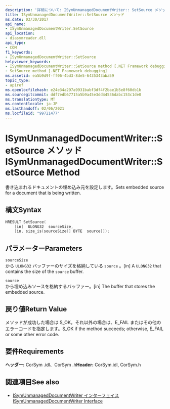 ```yaml
---
description: '詳細について: ISymUnmanagedDocumentWriter:: SetSource メソッド'
title: ISymUnmanagedDocumentWriter::SetSource メソッド
ms.date: 03/30/2017
api_name:
- ISymUnmanagedDocumentWriter.SetSource
api_location:
- diasymreader.dll
api_type:
- COM
f1_keywords:
- ISymUnmanagedDocumentWriter::SetSource
helpviewer_keywords:
- ISymUnmanagedDocumentWriter::SetSource method [.NET Framework debugging]
- SetSource method [.NET Framework debugging]
ms.assetid: ea5b9d9f-ff06-4bd3-8de5-6435343aba59
topic_type:
- apiref
ms.openlocfilehash: e24e34a297a9931babf3df4f2bae1b5e8f60db1b
ms.sourcegitcommit: ddf7edb67715a5b9a45e3dd44536dabc153c1de0
ms.translationtype: MT
ms.contentlocale: ja-JP
ms.lasthandoff: 02/06/2021
ms.locfileid: "99721477"
---
```

# <a name="isymunmanageddocumentwritersetsource-method"></a><span data-ttu-id="81299-103">ISymUnmanagedDocumentWriter::SetSource メソッド</span><span class="sxs-lookup"><span data-stu-id="81299-103">ISymUnmanagedDocumentWriter::SetSource Method</span></span>

<span data-ttu-id="81299-104">書き込まれるドキュメントの埋め込み元を設定します。</span><span class="sxs-lookup"><span data-stu-id="81299-104">Sets embedded source for a document that is being written.</span></span>  
  
## <a name="syntax"></a><span data-ttu-id="81299-105">構文</span><span class="sxs-lookup"><span data-stu-id="81299-105">Syntax</span></span>  
  
```cpp  
HRESULT SetSource(  
    [in]  ULONG32  sourceSize,  
    [in, size_is(sourceSize)] BYTE  source[]);  
```  
  
## <a name="parameters"></a><span data-ttu-id="81299-106">パラメーター</span><span class="sxs-lookup"><span data-stu-id="81299-106">Parameters</span></span>  

 `sourceSize`  
 <span data-ttu-id="81299-107">から `ULONG32` バッファーのサイズを格納している `source` 。</span><span class="sxs-lookup"><span data-stu-id="81299-107">[in] A `ULONG32` that contains the size of the `source` buffer.</span></span>  
  
 `source`  
 <span data-ttu-id="81299-108">から埋め込みソースを格納するバッファー。</span><span class="sxs-lookup"><span data-stu-id="81299-108">[in] The buffer that stores the embedded source.</span></span>  
  
## <a name="return-value"></a><span data-ttu-id="81299-109">戻り値</span><span class="sxs-lookup"><span data-stu-id="81299-109">Return Value</span></span>  

 <span data-ttu-id="81299-110">メソッドが成功した場合は S_OK。それ以外の場合は、E_FAIL またはその他のエラーコードを指定します。</span><span class="sxs-lookup"><span data-stu-id="81299-110">S_OK if the method succeeds; otherwise, E_FAIL or some other error code.</span></span>  
  
## <a name="requirements"></a><span data-ttu-id="81299-111">要件</span><span class="sxs-lookup"><span data-stu-id="81299-111">Requirements</span></span>  

 <span data-ttu-id="81299-112">**ヘッダー:** CorSym .idl、CorSym .h</span><span class="sxs-lookup"><span data-stu-id="81299-112">**Header:** CorSym.idl, CorSym.h</span></span>  
  
## <a name="see-also"></a><span data-ttu-id="81299-113">関連項目</span><span class="sxs-lookup"><span data-stu-id="81299-113">See also</span></span>

- [<span data-ttu-id="81299-114">ISymUnmanagedDocumentWriter インターフェイス</span><span class="sxs-lookup"><span data-stu-id="81299-114">ISymUnmanagedDocumentWriter Interface</span></span>](isymunmanageddocumentwriter-interface.md)
